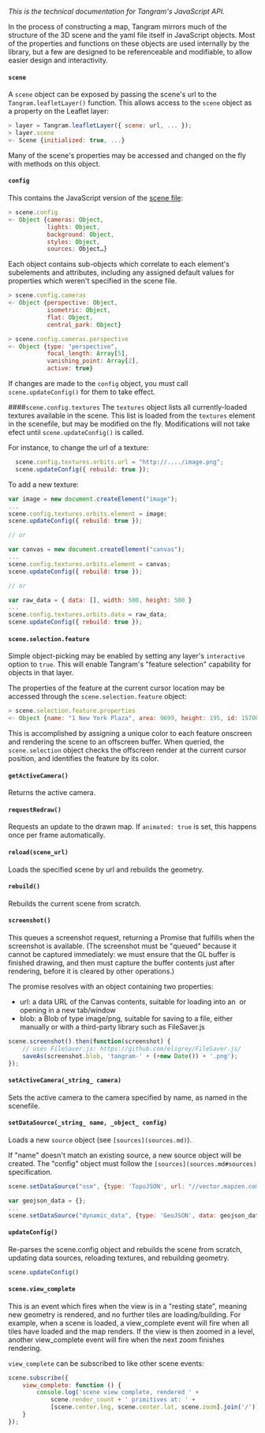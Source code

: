 *This is the technical documentation for Tangram's JavaScript API.*

In the process of constructing a map, Tangram mirrors much of the structure of the 3D scene and the yaml file itself in JavaScript objects. Most of the properties and functions on these objects are used internally by the library, but a few are designed to be referenceable and modifiable, to allow easier design and interactivity.

#### `scene`
A `scene` object can be exposed by passing the scene's url to the `Tangram.leafletLayer()` function. This allows access to the `scene` object as a property on the Leaflet layer:

```javascript
> layer = Tangram.leafletLayer({ scene: url, ... });
> layer.scene
<- Scene {initialized: true, ...}
```

Many of the scene's properties may be accessed and changed on the fly with methods on this object.

#### `config`
This contains the JavaScript version of the [scene file](scene-file.md):
```javascript
> scene.config
<- Object {cameras: Object,
           lights: Object,
           background: Object,
           styles: Object,
           sources: Object…}
```

Each object contains sub-objects which correlate to each element's subelements and attributes, including any assigned default values for properties which weren't specified in the scene file.

```javascript
> scene.config.cameras
<- Object {perspective: Object,
           isometric: Object,
           flat: Object,
           central_park: Object}
```

```javascript
> scene.config.cameras.perspective
<- Object {type: "perspective",
           focal_length: Array[5],
           vanishing_point: Array[2],
           active: true}
```

If changes are made to the `config` object, you must call `scene.updateConfig()` for them to take effect.

####`scene.config.textures`
The `textures` object lists all currently-loaded textures available in the scene. This list is loaded from the `textures` element in the scenefile, but may be modified on the fly. Modifications will not take efect until `scene.updateConfig()` is called.

For instance, to change the url of a texture:

```javascript
  scene.config.textures.orbits.url = "http://..../image.png";
  scene.updateConfig({ rebuild: true });
```

To add a new texture:

```javascript
var image = new document.createElement("image");
...
scene.config.textures.orbits.element = image;
scene.updateConfig({ rebuild: true });

// or

var canvas = new document.createElement("canvas");
...
scene.config.textures.orbits.element = canvas;
scene.updateConfig({ rebuild: true });

// or

var raw_data = { data: [], width: 500, height: 500 }
...
scene.config.textures.orbits.data = raw_data;
scene.updateConfig({ rebuild: true });
```

#### `scene.selection.feature`
Simple object-picking may be enabled by setting any layer's `interactive` option to `true`. This will enable Tangram's "feature selection" capability for objects in that layer.

The properties of the feature at the current cursor location may be accessed through the `scene.selection.feature` object:

```javascript
> scene.selection.feature.properties
<- Object {name: "1 New York Plaza", area: 9699, height: 195, id: 157001066}
```

This is accomplished by assigning a unique color to each feature onscreen and rendering the scene to an offscreen buffer. When queried, the `scene.selection` object checks the offscreen render at the current cursor position, and identifies the feature by its color.

#### `getActiveCamera()`
Returns the active camera.

#### `requestRedraw()`
Requests an update to the drawn map. If `animated: true` is set, this happens once per frame automatically.

#### `reload(scene_url)`
Loads the specified scene by url and rebuilds the geometry.

#### `rebuild()`
Rebuilds the current scene from scratch.

#### `screenshot()`
This queues a screenshot request, returning a Promise that fulfills when the screenshot is available. (The screenshot must be "queued" because it cannot be captured immediately: we must ensure that the GL buffer is finished drawing, and then must capture the buffer contents just after rendering, before it is cleared by other operations.)

The promise resolves with an object containing two properties:

- url: a data URL of the Canvas contents, suitable for loading into an <img> or opening in a new tab/window
- blob: a Blob of type image/png, suitable for saving to a file, either manually or with a third-party library such as FileSaver.js

```javascript
scene.screenshot().then(function(screenshot) {
    // uses FileSaver.js: https://github.com/eligrey/FileSaver.js/
    saveAs(screenshot.blob, 'tangram-' + (+new Date()) + '.png');
});
```

#### `setActiveCamera(_string_ camera)`
Sets the active camera to the camera specified by name, as named in the scenefile.

#### `setDataSource(_string_ name, _object_ config)`
Loads a new `source` object (see `[sources](sources.md)`).

If "name" doesn't match an existing source, a new source object will be created. The "config" object must follow the `[sources](sources.md#sources)` specification.

```javascript
scene.setDataSource("osm", {type: 'TopoJSON', url: "//vector.mapzen.com/osm/all/{z}/{x}/{y}.topojson" });
```

```javascript
var geojson_data = {};
...
scene.setDataSource("dynamic_data", {type: 'GeoJSON', data: geojson_data });
```

#### `updateConfig()`
Re-parses the scene.config object and rebuilds the scene from scratch, updating data sources, reloading textures, and rebuilding geometry.

```javascript
scene.updateConfig()
```

#### `scene.view_complete`
This is an event which fires when the view is in a "resting state", meaning new geometry is rendered, and no further tiles are loading/building. For example, when a scene is loaded, a view_complete event will fire when all tiles have loaded and the map renders. If the view is then zoomed in a level, another view_complete event will fire when the next zoom finishes rendering.

`view_complete` can be subscribed to like other scene events:

```javascript
scene.subscribe({
    view_complete: function () {
        console.log('scene view complete, rendered ' +
            scene.render_count + ' primitives at: ' +
            [scene.center.lng, scene.center.lat, scene.zoom].join('/'));
    }
});
```